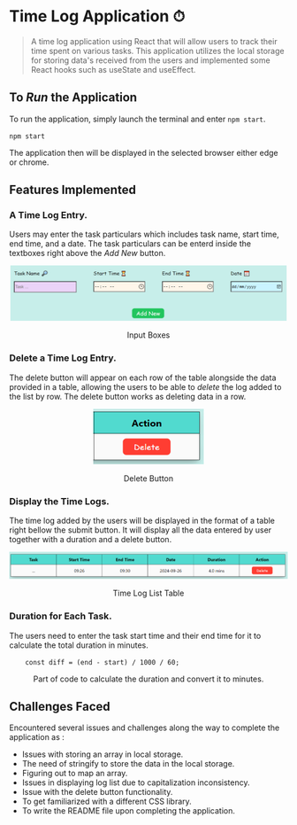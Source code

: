# **Time Log Application ⏱**

> A time log application using React that will allow users to track their time spent on various tasks. This application utilizes the local storage for storing data's received from the users and implemented some React hooks such as useState and useEffect.

## To _Run_ the Application

To run the application, simply launch the terminal and enter ``npm start``.

```
npm start
```

The application then will be displayed in the selected browser either edge or chrome.

## Features Implemented

### A Time Log Entry.

Users may enter the task particulars which includes task name, start time, end time, and a date. The task particulars can be enterd inside the textboxes right above the _Add New_ button.

<div align="center">
    <img src="Img/inputBox.png" alt="input box"  width="500" height="100"/>
    <p>Input Boxes</p>
</div>

### Delete a Time Log Entry.

The delete button will appear on each row of the table alongside the data provided in a table, allowing the users to be able to _delete_ the log added to the list by row.
The delete button works as deleting data in a row.

<div align="center">
    <img src="Img/deleteBtn.png" alt="delete btn"  width="200" height="100"/>
    <p>Delete Button</p>
</div>

### Display the Time Logs.

The time log added by the users will be displayed in the format of a table right bellow the submit button. It will display all the data entered by user together with a duration and a delete button.

<div align="center">
    <img src="Img/table.png" alt="log table"/>
<p>Time Log List Table</p>
</div>

### Duration for Each Task.

The users need to enter the task start time and their end time for it to calculate the total duration in minutes.

```
    const diff = (end - start) / 1000 / 60;
```
<p align="center">Part of code to calculate the duration and convert it to minutes.</p>

## Challenges Faced

Encountered several issues and challenges along the way to complete the application as :

- Issues with storing an array in local storage.
- The need of stringify to store the data in the local storage.
- Figuring out to map an array.
- Issues in displaying log list due to capitalization inconsistency.
- Issue with the delete button functionality.
- To get familiarized with a different CSS library.
- To write the README file upon completing the application.
